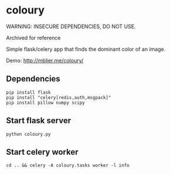 coloury
===
WARNING: INSECURE DEPENDENCIES, DO NOT USE. 

Archived for reference

Simple flask/celery app that finds the dominant color of an image.

Demo: http://mblier.me/coloury/

Dependencies
---
```
pip install flask
pip install "celery[redis,auth,msgpack]"
pip install pillow numpy scipy
```

Start flask server
---
```
python coloury.py
```

Start celery worker
---
```
cd .. && celery -A coloury.tasks worker -l info
```
